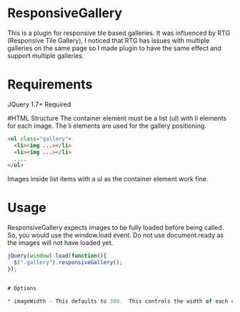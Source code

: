# ResponsiveGallery

This is a plugin for responsive tile based galleries.  It was influenced by RTG (Responsive Tile Gallery), I noticed that RTG has issues with multiple galleries on the same page so I made plugin to have the same effect and support multiple galleries.

# Requirements
JQuery 1.7+ Required

#HTML Structure
The container element must be a list (ul) with li elements for each image.  The li elements are used for the gallery positioning.

```html
<ul class="gallery">
  <li><img ...></li>
  <li><img ...></li>
  ....
</ul>
```

Images inside list items with a ul as the container element work fine.

# Usage

ResponsiveGallery expects images to be fully loaded before being called.  So, you would use the window.load event.  Do not use document.ready as the images will not have loaded yet.


```js
jQuery(window).load(function(){
  $(".gallery").responsiveGallery();
});


# Options

* imageWidth - This defaults to 300.  This controls the width of each column in the gallery.  The image will be resized proportionally to this width.  Just give a number, no unit (no px).